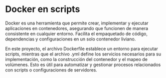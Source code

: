# Docker en scripts
Docker es una herramienta que permite crear, implementar y ejecutar aplicaciones en contenedores, asegurando que funcionen de manera consistente en cualquier entorno. Facilita el empaquetado de código, dependencias y configuraciones en un solo contenedor liviano.

En este proyecto, el archivo Dockerfile establece un entorno para ejecutar scripts, mientras que el archivo .yml define los servicios necesarios para su implementación, como la construcción del contenedor y el mapeo de volúmenes. Esto es útil para automatizar y gestionar procesos relacionados con scripts o configuraciones de servidores.